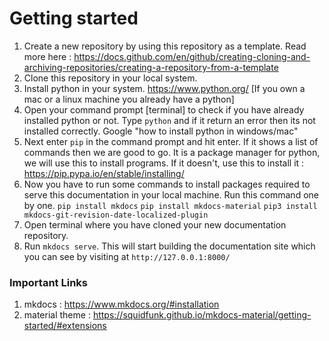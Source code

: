 # Getting started

1. Create a new repository by using this repository as a template. Read more here : https://docs.github.com/en/github/creating-cloning-and-archiving-repositories/creating-a-repository-from-a-template
1. Clone this repository in your local system.
1. Install python in your system. https://www.python.org/ [If you own a mac or a linux machine you already have a python]
1. Open your command prompt [terminal] to check if you have already installed python or not. Type `python` and if it return an error then its not installed correctly. Google "how to install python in windows/mac"
1. Next enter `pip` in the command prompt and hit enter. If it shows a list of commands then we are good to go. It is a package manager for python, we will use this to install programs. If it doesn't, use this to install it : https://pip.pypa.io/en/stable/installing/
1. Now you have to run some commands to install packages required to serve this documentation in your local machine. Run this command one by one.
    `pip install mkdocs`
    `pip install mkdocs-material`
    `pip3 install mkdocs-git-revision-date-localized-plugin`
1. Open terminal where you have cloned your new documentation repository.
1. Run `mkdocs serve`. This will start building the documentation site which you can see by visiting at `http://127.0.0.1:8000/`


### Important Links

1. mkdocs : https://www.mkdocs.org/#installation
2. material theme : https://squidfunk.github.io/mkdocs-material/getting-started/#extensions
